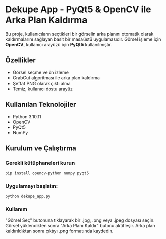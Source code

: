 # Dekupe App - PyQt5 & OpenCV ile Arka Plan Kaldırma

Bu proje, kullanıcıların seçtikleri bir görselin arka planını otomatik olarak kaldırmalarını sağlayan basit bir masaüstü uygulamasıdır. Görsel işleme için **OpenCV**, kullanıcı arayüzü için **PyQt5** kullanılmıştır. 


## Özellikler

- Görsel seçme ve ön izleme
- GrabCut algoritması ile arka plan kaldırma
- Şeffaf PNG olarak çıktı alma
- Temiz, kullanıcı dostu arayüz

## Kullanılan Teknolojiler

- Python 3.10.11
- OpenCV
- PyQt5
- NumPy

## Kurulum ve Çalıştırma

### Gerekli kütüphaneleri kurun

```bash
pip install opencv-python numpy pyqt5
```

### Uygulamayı başlatın:
```bash
python dekupe_app.py
```
### Kullanım
"Görsel Seç" butonuna tıklayarak bir .jpg, .png veya .jpeg dosyası seçin.
Görsel yüklendikten sonra "Arka Planı Kaldır" butonu aktifleşir.
Arka plan kaldırıldıktan sonra çıktıyı .png formatında kaydedin.


